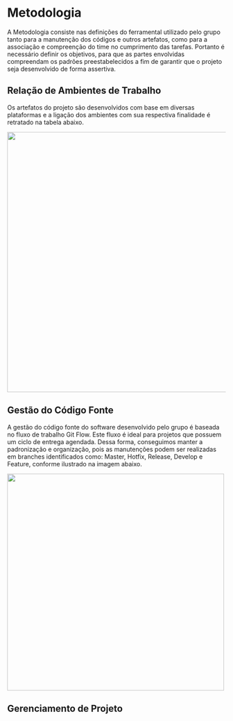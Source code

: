 
# Metodologia
A Metodologia consiste nas definições do ferramental utilizado pelo grupo tanto para a manutenção dos códigos e outros artefatos, como para a associação e compreenção do time no cumprimento das tarefas. Portanto é necessário definir os objetivos, para que as partes envolvidas compreendam os padrões preestabelecidos a fim de garantir que o projeto seja desenvolvido de forma assertiva.

##  Relação de  Ambientes de Trabalho
Os artefatos do projeto são desenvolvidos com base em diversas plataformas e a ligação dos ambientes com sua respectiva finalidade é retratado na tabela abaixo.

<p align-"center">
<img src="https://user-images.githubusercontent.com/91228798/135556341-0e4ab1c3-ef10-4964-8c09-deb2a3ac9c5b.PNG" width="600px" />
</p>


## Gestão do Código Fonte
A gestão do código fonte do software desenvolvido pelo grupo é baseada no fluxo de trabalho Git Flow. Este fluxo é ideal para projetos que possuem um ciclo de entrega agendada. Dessa forma, conseguimos manter a padronização e organização, pois as manutenções podem ser realizadas em branches identificados como: Master, Hotfix, Release, Develop e Feature, conforme ilustrado na imagem abaixo.

<p align-"center">
<img src="https://user-images.githubusercontent.com/91228798/135550946-63455994-400d-417b-808e-c5e20f242dcf.png" width="500px" />
</p>


## Gerenciamento de Projeto


